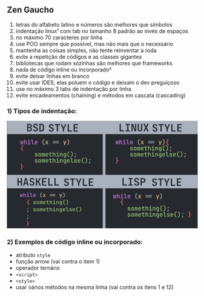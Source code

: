 ## Zen Gaucho

1. letras do alfabeto latino e números são melhores que símbolos
2. indentação linux¹ com tab no tamanho 8 padrão ao invés de espaços
3. no máximo 70 caracteres por linha
4. use POO sempre que possível, mas não mais que o necessário
5. mantenha as coisas simples, não tente reinventar a roda
6. evite a repetição de códigos e as classes gigantes
7. bibliotecas que rodam sózinhas são melhores que frameworks
8. nada de código inline ou incorporado²
9. evite deixar linhas em branco
10. evite usar IDES, elas poluem o código e deixam o dev preguiçoso
11. use no máximo 3 tabs de indentação por linha
12. evite encadeamentos (chaining) e métodos em cascata (cascading)

### 1) Tipos de indentação:

![Tipos de indentação](img/indentation.jpg)

### 2) Exemplos de código inline ou incorporado:

- atributo `style`
- função arrow (vai contra o item 1)
- operador ternário
- `<script>`
- `<style>`
- usar vários métodos na mesma linha (vai contra os itens 1 e 12)

